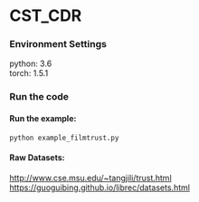 # CST_CDR
### Environment Settings
python: 3.6  
torch: 1.5.1
### Run the code
#### Run the example:
`python example_filmtrust.py`
#### Raw Datasets:
<http://www.cse.msu.edu/~tangjili/trust.html>
<https://guoguibing.github.io/librec/datasets.html>
